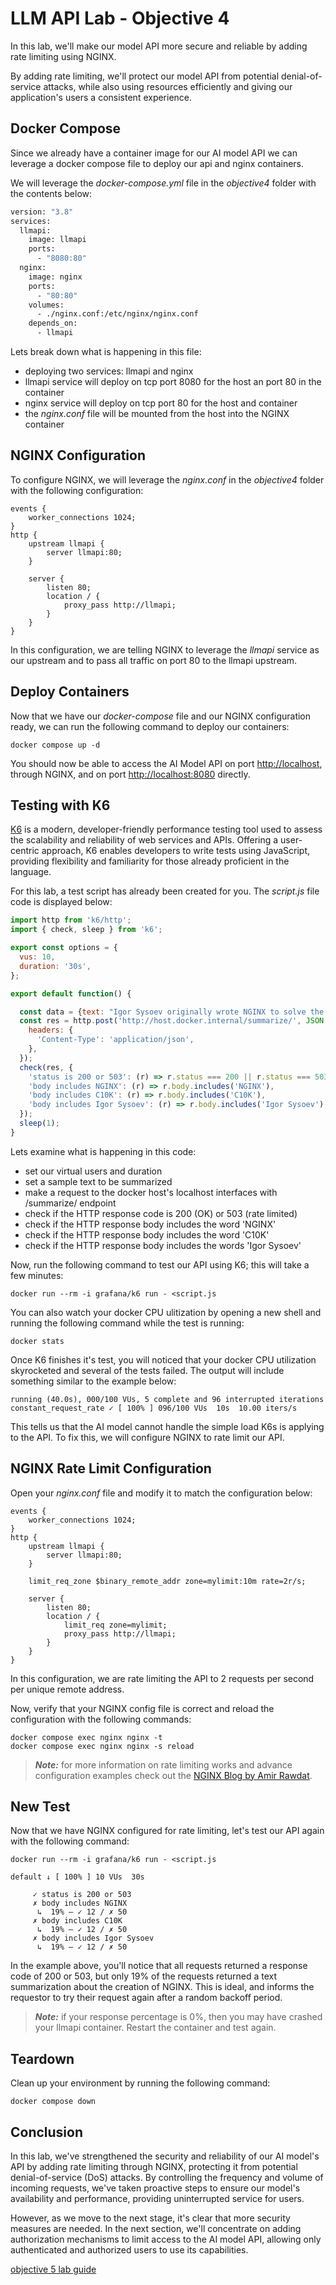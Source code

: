 # LLM API Lab - Objective 4

In this lab, we'll make our model API more secure and reliable by adding rate limiting using NGINX.

By adding rate limiting, we'll protect our model API from potential denial-of-service attacks, while also using resources efficiently and giving our application's users a consistent experience.

## Docker Compose

Since we already have a container image for our AI model API we can leverage a docker compose file to deploy our api and nginx containers.

We will leverage the _docker-compose.yml_ file in the _objective4_ folder with the contents below:

```dockerfile
version: "3.8"
services:
  llmapi:
    image: llmapi
    ports:
      - "8080:80"
  nginx:
    image: nginx
    ports:
      - "80:80"
    volumes:
      - ./nginx.conf:/etc/nginx/nginx.conf
    depends_on:
      - llmapi
```

Lets break down what is happening in this file:

- deploying two services: llmapi and nginx
- llmapi service will deploy on tcp port 8080 for the host an port 80 in the container
- nginx service will deploy on tcp port 80 for the host and container
- the _nginx.conf_ file will be mounted from the host into the NGINX container

## NGINX Configuration

To configure NGINX, we will leverage the _nginx.conf_ in the _objective4_ folder with the following configuration:

```nginx
events {
    worker_connections 1024;
}
http {
    upstream llmapi {
        server llmapi:80;
    }

    server {
        listen 80;
        location / {
            proxy_pass http://llmapi;
        }
    }
}
```

In this configuration, we are telling NGINX to leverage the _llmapi_ service as our upstream and to pass all traffic on port 80 to the llmapi upstream.

## Deploy Containers

Now that we have our _docker-compose_ file and our NGINX configuration ready, we can run the following command to deploy our containers:

```shell
docker compose up -d
```

You should now be able to access the AI Model API on port [http://localhost](http://localhost), through NGINX, and on port [http://localhost:8080](http://localhost:8080) directly.

## Testing with K6

[K6](https://k6.io/docs/get-started/running-k6/) is a modern, developer-friendly performance testing tool used to assess the scalability and reliability of web services and APIs. Offering a user-centric approach, K6 enables developers to write tests using JavaScript, providing flexibility and familiarity for those already proficient in the language.

For this lab, a test script has already been created for you. The _script.js_ file code is displayed below:

```javascript
import http from 'k6/http';
import { check, sleep } from 'k6';

export const options = {
  vus: 10,
  duration: '30s',
};

export default function() {

  const data = {text: "Igor Sysoev originally wrote NGINX to solve the C10K problem, a term coined in 1999 to describe the difficulty that existing web servers experienced in handling large numbers (the 10K) of concurrent connections (the C). With its event‑driven, asynchronous architecture, NGINX revolutionized how servers operate in high‑performance contexts and became the fastest web server available. After open sourcing the project in 2004 and watching its use grow exponentially, Sysoev co‑founded NGINX, Inc. to support continued development of NGINX and to market NGINX Plus as a commercial product with additional features designed for enterprise customers. NGINX, Inc. became part of F5, Inc. in 2019. Today, NGINX and NGINX Plus can handle hundreds of thousands of concurrent connections, and power more of the Internet’s busiest sites than any other server."}
  const res = http.post('http://host.docker.internal/summarize/', JSON.stringify(data), {
    headers: {
      'Content-Type': 'application/json',
    },
  });
  check(res, {
    'status is 200 or 503': (r) => r.status === 200 || r.status === 503,
    'body includes NGINX': (r) => r.body.includes('NGINX'),
    'body includes C10K': (r) => r.body.includes('C10K'),
    'body includes Igor Sysoev': (r) => r.body.includes('Igor Sysoev'),
  });
  sleep(1);
}

```

Lets examine what is happening in this code:

- set our virtual users and duration
- set a sample text to be summarized
- make a request to the docker host's localhost interfaces with /summarize/ endpoint
- check if the HTTP response code is 200 (OK) or 503 (rate limited)
- check if the HTTP response body includes the word 'NGINX'
- check if the HTTP response body includes the word 'C10K'
- check if the HTTP response body includes the words 'Igor Sysoev'

Now, run the following command to test our API using K6; this will take a few minutes:

```shell
docker run --rm -i grafana/k6 run - <script.js
```

You can also watch your docker CPU ulitization by opening a new shell and running the following command while the test is running:

```shell
docker stats
```

Once K6 finishes it's test, you will noticed that your docker CPU utilization skyrocketed and several of the tests failed.  The output will include something similar to the example below:

```shell
running (40.0s), 000/100 VUs, 5 complete and 96 interrupted iterations
constant_request_rate ✓ [ 100% ] 096/100 VUs  10s  10.00 iters/s
```

This tells us that the AI model cannot handle the simple load K6s is applying to the API.  To fix this, we will configure NGINX to rate limit our API.

## NGINX Rate Limit Configuration

Open your _nginx.conf_ file and modify it to match the configuration below:

```nginx
events {
    worker_connections 1024;
}
http {
    upstream llmapi {
        server llmapi:80;
    }

    limit_req_zone $binary_remote_addr zone=mylimit:10m rate=2r/s;

    server {
        listen 80;
        location / {
            limit_req zone=mylimit;
            proxy_pass http://llmapi;
        }
    }
}
```

In this configuration, we are rate limiting the API to 2 requests per second per unique remote address.

Now, verify that your NGINX config file is correct and reload the configuration with the following commands:

```shell
docker compose exec nginx nginx -t
docker compose exec nginx nginx -s reload
```

> _**Note:**_ for more information on rate limiting works and advance configuration examples check out the [NGINX Blog by Amir Rawdat](https://www.nginx.com/blog/rate-limiting-nginx/).

## New Test

Now that we have NGINX configured for rate limiting, let's test our API again with the following command:

```shell
docker run --rm -i grafana/k6 run - <script.js
```

```shell
default ↓ [ 100% ] 10 VUs  30s

     ✓ status is 200 or 503
     ✗ body includes NGINX
      ↳  19% — ✓ 12 / ✗ 50
     ✗ body includes C10K
      ↳  19% — ✓ 12 / ✗ 50
     ✗ body includes Igor Sysoev
      ↳  19% — ✓ 12 / ✗ 50
```

In the example above, you'll notice that all requests returned a response code of 200 or 503, but only 19% of the requests returned a text summarization about the creation of NGINX.  This is ideal, and informs the requestor to try their request again after a random backoff period.

> _**Note:**_ if your response percentage is 0%, then you may have crashed your llmapi container.  Restart the container and test again.

## Teardown

Clean up your environment by running the following command:

```shell
docker compose down
```

## Conclusion

In this lab, we've strengthened the security and reliability of our AI model's API by adding rate limiting through NGINX, protecting it from potential denial-of-service (DoS) attacks. By controlling the frequency and volume of incoming requests, we've taken proactive steps to ensure our model's availability and performance, providing uninterrupted service for users.

However, as we move to the next stage, it's clear that more security measures are needed. In the next section, we'll concentrate on adding authorization mechanisms to limit access to the AI model API, allowing only authenticated and authorized users to use its capabilities.

[objective 5 lab guide](../objective5/README.md)
